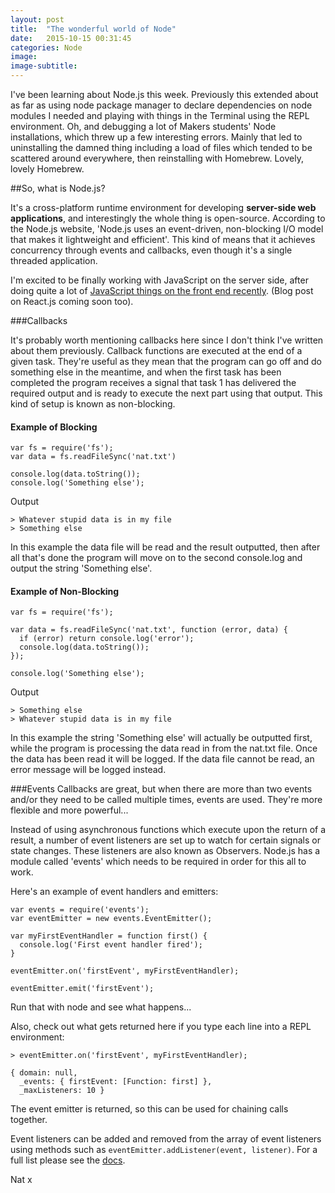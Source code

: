 ```yaml
---
layout: post
title:  "The wonderful world of Node"
date:   2015-10-15 00:31:45
categories: Node
image:
image-subtitle:
---
```


I've been learning about Node.js this week. Previously this extended about as far as using node package manager to declare dependencies on node modules I needed and playing with things in the Terminal using the REPL environment. Oh, and debugging a lot of Makers students' Node installations, which threw up a few interesting errors. Mainly that led to uninstalling the damned thing including a load of files which tended to be scattered around everywhere, then reinstalling with Homebrew. Lovely, lovely Homebrew.

##So, what is Node.js?

It's a cross-platform runtime environment for developing **server-side web applications**, and interestingly the whole thing is open-source. According to the Node.js website, 'Node.js uses an event-driven, non-blocking I/O model that makes it lightweight and efficient'. This kind of means that it achieves concurrency through events and callbacks, even though it's a single threaded application.

I'm excited to be finally working with JavaScript on the server side, after doing quite a lot of <a href="https://github.com/natstar93/clothing_shop" target='blank'>JavaScript things on the front end recently</a>. (Blog post on React.js coming soon too).

###Callbacks

It's probably worth mentioning callbacks here since I don't think I've written about them previously. Callback functions are executed at the end of a given task. They're useful as they mean that the program can go off and do something else in the meantime, and when the first task has been completed the program receives a signal that task 1 has delivered the required output and is ready to execute the next part using that output. This kind of setup is known as non-blocking.

#### Example of Blocking

    var fs = require('fs');
    var data = fs.readFileSync('nat.txt')

    console.log(data.toString());
    console.log('Something else');

Output

    > Whatever stupid data is in my file
    > Something else

In this example the data file will be read and the result outputted, then after all that's done the program will move on to the second console.log and output the string 'Something else'.

#### Example of Non-Blocking

    var fs = require('fs');

    var data = fs.readFileSync('nat.txt', function (error, data) {
      if (error) return console.log('error');
      console.log(data.toString());
    });

    console.log('Something else');

Output

    > Something else
    > Whatever stupid data is in my file

In this example the string 'Something else' will actually be outputted first, while the program is processing the data read in from the nat.txt file. Once the data has been read it will be logged. If the data file cannot be read, an error message will be logged instead.

###Events
Callbacks are great, but when there are more than two events and/or they need to be called multiple times, events are used. They're more flexible and more powerful...

Instead of using asynchronous functions which execute upon the return of a result, a number of event listeners are set up to watch for certain signals or state changes. These listeners are also known as Observers. Node.js has a module called 'events' which needs to be required in order for this all to work.

Here's an example of event handlers and emitters:

    var events = require('events');
    var eventEmitter = new events.EventEmitter();

    var myFirstEventHandler = function first() {
      console.log('First event handler fired');
    }

    eventEmitter.on('firstEvent', myFirstEventHandler);

    eventEmitter.emit('firstEvent');

Run that with node and see what happens...

Also, check out what gets returned here if you type each line into a REPL environment:

    > eventEmitter.on('firstEvent', myFirstEventHandler);

    { domain: null,
      _events: { firstEvent: [Function: first] },
      _maxListeners: 10 }

The event emitter is returned, so this can be used for chaining calls together.

Event listeners can be added and removed from the array of event listeners using methods such as ``eventEmitter.addListener(event, listener)``. For a full list please see the <a href="https://nodejs.org/api/events.html">docs</a>.

Nat x
